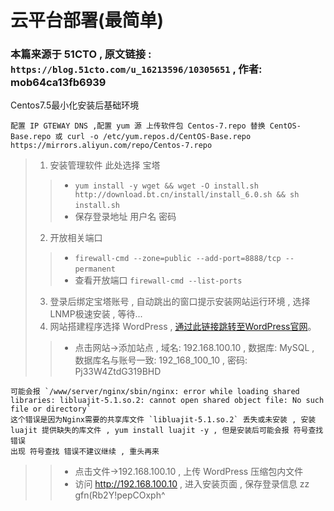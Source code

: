 # 云平台部署(最简单)

### 本篇来源于 51CTO , 原文链接 : `https://blog.51cto.com/u_16213596/10305651` , 作者: mob64ca13fb6939 

Centos7.5最小化安装后基础环境
```
配置 IP GTEWAY DNS ,配置 yum 源 上传软件包 Centos-7.repo 替换 CentOS-Base.repo 或 curl -o /etc/yum.repos.d/CentOS-Base.repo https://mirrors.aliyun.com/repo/Centos-7.repo
```
> 1. 安装管理软件 此处选择 宝塔
>> - `yum install -y wget && wget -O install.sh http://download.bt.cn/install/install_6.0.sh && sh install.sh` 
>> - 保存登录地址 用户名 密码
> 2. 开放相关端口
>> - `firewall-cmd --zone=public --add-port=8888/tcp --permanent` 
>> - 查看开放端口 `firewall-cmd --list-ports`
> 3. 登录后绑定宝塔账号 , 自动跳出的窗口提示安装网站运行环境 , 选择 LNMP极速安装 , 等待...
> 4. 网站搭建程序选择 WordPress ,  [通过此链接跳转至WordPress官网](https://cn.wordpress.org/download/)。
> > - 点击网站->添加站点 , 域名: 192.168.100.10 , 数据库: MySQL , 数据库名与账号一致: 192_168_100_10 , 密码: Pj33W4ZtdG319BHD
```
可能会报 `/www/server/nginx/sbin/nginx: error while loading shared libraries: libluajit-5.1.so.2: cannot open shared object file: No such file or directory`
这个错误是因为Nginx需要的共享库文件 `libluajit-5.1.so.2` 丢失或未安装 , 安装 luajit 提供缺失的库文件 , yum install luajit -y , 但是安装后可能会报 符号查找 错误
出现 符号查找 错误不建议继续 , 重头再来
```
> > - 点击文件->192.168.100.10 , 上传 WordPress 压缩包内文件
> > - 访问 http://192.168.100.10 , 进入安装页面 ,  保存登录信息 zz gfn(Rb2Y!pepCOxph^ 
 

